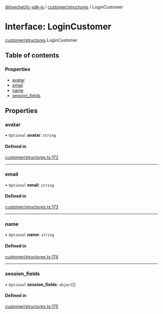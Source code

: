 [@livechat/lc-sdk-js](../README.md) / [customer/structures](../modules/customer_structures.md) / LoginCustomer

# Interface: LoginCustomer

[customer/structures](../modules/customer_structures.md).LoginCustomer

## Table of contents

### Properties

- [avatar](customer_structures.LoginCustomer.md#avatar)
- [email](customer_structures.LoginCustomer.md#email)
- [name](customer_structures.LoginCustomer.md#name)
- [session\_fields](customer_structures.LoginCustomer.md#session_fields)

## Properties

### avatar

• `Optional` **avatar**: `string`

#### Defined in

[customer/structures.ts:172](https://github.com/livechat/lc-sdk-js/blob/11cc290/src/customer/structures.ts#L172)

___

### email

• `Optional` **email**: `string`

#### Defined in

[customer/structures.ts:173](https://github.com/livechat/lc-sdk-js/blob/11cc290/src/customer/structures.ts#L173)

___

### name

• `Optional` **name**: `string`

#### Defined in

[customer/structures.ts:174](https://github.com/livechat/lc-sdk-js/blob/11cc290/src/customer/structures.ts#L174)

___

### session\_fields

• `Optional` **session\_fields**: `object`[]

#### Defined in

[customer/structures.ts:175](https://github.com/livechat/lc-sdk-js/blob/11cc290/src/customer/structures.ts#L175)
